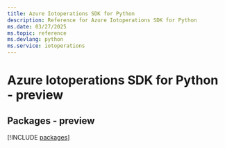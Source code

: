 ```yaml
---
title: Azure Iotoperations SDK for Python
description: Reference for Azure Iotoperations SDK for Python
ms.date: 03/27/2025
ms.topic: reference
ms.devlang: python
ms.service: iotoperations
---
```

# Azure Iotoperations SDK for Python - preview
## Packages - preview
[!INCLUDE [packages](iotoperations-index.md)]